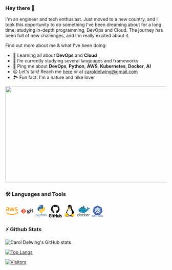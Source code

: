 ### Hey there :whale:

I'm an engineer and tech enthusiast. Just moved to a new country, and I took this opportunity to do something I've been dreaming about for a long time: studying in-depth programming, DevOps and Cloud. The journey has been full of new challenges, and I'm really excited about it. 

Find out more about me & what I've been doing:

- 🌱 Learning all about **DevOps** and **Cloud**
- 🔭 I’m currently studying several languages and frameworks
- 💬 Ping me about **DevOps**, **Python**, **AWS**, **Kubernetes**, **Docker**, **AI**
- :wink: Let's talk! Reach me [here][linkedin] or at caroldelwing@gmail.com
- :national_park: Fun fact: I'm a nature and hike lover

<div id="header" align="left">
  <img src="https://media.giphy.com/media/v1.Y2lkPTc5MGI3NjExNjI3NzIwYzg4OGEzNWY3ODQ1M2I1NThhZGE0MjlhNGExZjQwYTA5NyZlcD12MV9pbnRlcm5hbF9naWZzX2dpZklkJmN0PWc/rCQTCy4rvuxR6/giphy-downsized-large.gif" width="700" height="300"/>
</div>

### :hammer_and_wrench: Languages and Tools
<div>
   <img src="https://github.com/devicons/devicon/blob/master/icons/amazonwebservices/amazonwebservices-plain-wordmark.svg" title="AWS" alt="AWS" width="40" height="40"/>&nbsp;
  <img src="https://github.com/devicons/devicon/blob/master/icons/git/git-original-wordmark.svg" title="Git" **alt="Git" width="40" height="40"/>
  <img src="https://github.com/devicons/devicon/blob/master/icons/python/python-original-wordmark.svg" title="Python" **alt="Python" width="40" height="40"/>
  <img src="https://github.com/devicons/devicon/blob/master/icons/github/github-original-wordmark.svg" title="GitHub" **alt="GitHub" width="40" height="40"/>
  <img src="https://github.com/devicons/devicon/blob/master/icons/linux/linux-original.svg" title="Linux" **alt="Linux" width="40" height="40"/>
  <img src="https://github.com/devicons/devicon/blob/master/icons/docker/docker-original-wordmark.svg" title="Docker" **alt="Docker" width="40" height="40"/>
  <img src="https://github.com/devicons/devicon/blob/master/icons/kubernetes/kubernetes-plain-wordmark.svg" title="Kubernetes" **alt="Kubernetes" width="40" height="40"/>
</div>

### :zap: Github Stats
![Carol Delwing's GitHub stats](https://github-readme-stats.vercel.app/api?username=caroldelwing&show_icons=true&theme=dracula)

[![Top Langs](https://github-readme-stats-sigma-five.vercel.app/api/top-langs/?username=caroldelwing&layout=compact&langs_count=7&theme=dracula)](https://github.com/caroldelwing/github-readme-stats)


[![Visitors](https://api.visitorbadge.io/api/visitors?path=caroldelwing%2Fcaroldelwing&label=VISITORS&countColor=%23263759)](https://visitorbadge.io/status?path=caroldelwing%2Fcaroldelwing)

<!--[website]: -->
[linkedin]: https://www.linkedin.com/in/carolinadelwingrosa
